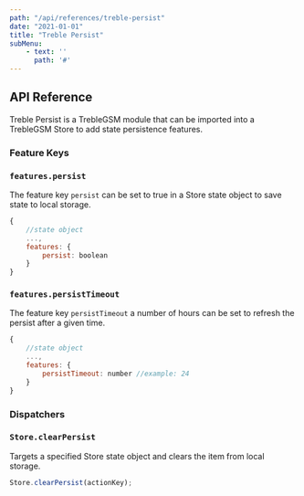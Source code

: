 ```yaml
---
path: "/api/references/treble-persist"
date: "2021-01-01"
title: "Treble Persist"
subMenu: 
    - text: ''
      path: '#'
---
```


## API Reference
Treble Persist is a TrebleGSM module that can be imported into a TrebleGSM Store to add state persistence features.

### Feature Keys

### `features.persist`
The feature key `persist` can be set to true in a Store state object to save state to local storage.
```javascript
{
    //state object
    ...,
    features: {
        persist: boolean
    }
}
```

### `features.persistTimeout`
The feature key `persistTimeout` a number of hours can be set to refresh the persist after a given time.
```javascript
{
    //state object
    ...,
    features: {
        persistTimeout: number //example: 24
    }
}
```

### Dispatchers

### `Store.clearPersist`
Targets a specified Store state object and clears the item from local storage.
```javascript
Store.clearPersist(actionKey);
```